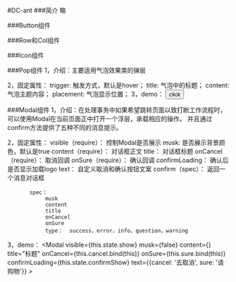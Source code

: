 #DC-ant
###简介
略

###Button组件


###Row和Col组件


###Icon组件


###Pop组件
1，介绍：主要适用气泡效果类的弹层

2，固定属性：
           trigger:    触发方式，默认是hover；
           title:      气泡中的标题；
           content:    气泡主题内容；
           placement:  气泡显示位置；
3，demo：
    <Pop
        trigger="click"
        title="例子"
        content="主题内容"
        placement="left"
    >
      <button>click</button>
    </Pop>


###Modal组件
1，介绍：在处理事务中如果希望跳转页面以致打断工作流程时，可以使用Modal在当前页面正中打开一个浮层，承载相应的操作。
        并且通过confirm方法提供了五种不同的消息提示。

2，固定属性：
           visible（require）：         控制Modal是否展示
           musk:                       是否展示背景颜色，默认是true
           content（require）：         对话框正文
           title：                     对话框标题
           onCancel（require）：        取消回调
           onSure（require）：          确认回调
           confirmLoading：            确认后是否显示加载logo
           text：                      自定义取消和确认按钮文案
           confirm（spec）：            返回一个消息对话框

           spec：
                musk
                content
                title
                onCancel
                onSure
                type：  success，error，info，question，warning

 3，demo：
           <Modal
                 visible={this.state.show}
                 musk={false}
                 content={<Text/>}
                 title="标题"
                 onCancel={this.cancel.bind(this)}
                 onSure={this.sure.bind(this)}
                 confirmLoading={this.state.confirmShow}
                 text={{cancel: '去取消', sure: '请购物'}}
           >
           </Modal>
